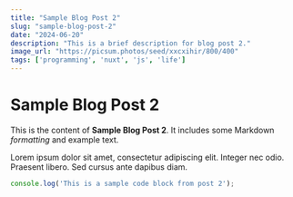 ```yaml
---
title: "Sample Blog Post 2"
slug: "sample-blog-post-2"
date: "2024-06-20"
description: "This is a brief description for blog post 2."
image_url: "https://picsum.photos/seed/xxcxihir/800/400"
tags: ['programming', 'nuxt', 'js', 'life']
---
```


# Sample Blog Post 2

This is the content of **Sample Blog Post 2**. It includes some Markdown _formatting_ and example text.

Lorem ipsum dolor sit amet, consectetur adipiscing elit. Integer nec odio. Praesent libero. Sed cursus ante dapibus diam.

```js
console.log('This is a sample code block from post 2');
```
